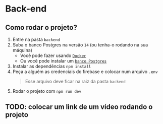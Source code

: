 # Back-end

## Como rodar o projeto?

1. Entre na pasta `backend`
2. Suba o banco Postgres na versão `14` (ou tenha-o rodando na sua máquina)
   - Você pode fazer usando [`Docker`](https://docs.docker.com/engine/install/)
   - Ou você pode instalar um [`banco Postgres`](https://www.postgresql.org/download/)
3. Instalar as dependências `npm install`
4. Peça a alguém as credenciais do firebase e colocar num arquivo `.env`
   > Esse arquivo deve ficar na raiz da pasta `backend`
5. Rodar o projeto com `npm run dev`

## TODO: colocar um link de um vídeo rodando o projeto

